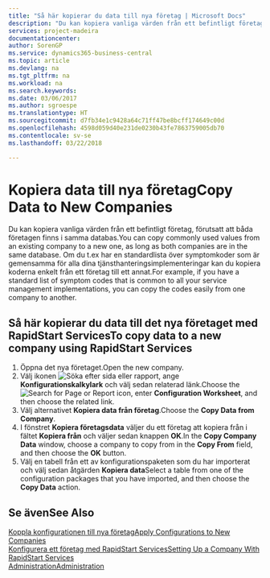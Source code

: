```yaml
---
title: "Så här kopierar du data till nya företag | Microsoft Docs"
description: "Du kan kopiera vanliga värden från ett befintligt företag, förutsatt att båda företagen finns i samma databas. Om du t.ex har en standardlista över symptomkoder som är gemensamma för alla dina tjänsthanteringsimplementeringar kan du kopiera koderna enkelt från ett företag till ett annat."
services: project-madeira
documentationcenter: 
author: SorenGP
ms.service: dynamics365-business-central
ms.topic: article
ms.devlang: na
ms.tgt_pltfrm: na
ms.workload: na
ms.search.keywords: 
ms.date: 03/06/2017
ms.author: sgroespe
ms.translationtype: HT
ms.sourcegitcommit: d7fb34e1c9428a64c71ff47be8bcff174649c00d
ms.openlocfilehash: 4598d059d40e231de0230b43fe7863759005db70
ms.contentlocale: sv-se
ms.lasthandoff: 03/22/2018

---
```

# <a name="copy-data-to-new-companies"></a><span data-ttu-id="dcc3c-104">Kopiera data till nya företag</span><span class="sxs-lookup"><span data-stu-id="dcc3c-104">Copy Data to New Companies</span></span>
<span data-ttu-id="dcc3c-105">Du kan kopiera vanliga värden från ett befintligt företag, förutsatt att båda företagen finns i samma databas.</span><span class="sxs-lookup"><span data-stu-id="dcc3c-105">You can copy commonly used values from an existing company to a new one, as long as both companies are in the same database.</span></span> <span data-ttu-id="dcc3c-106">Om du t.ex har en standardlista över symptomkoder som är gemensamma för alla dina tjänsthanteringsimplementeringar kan du kopiera koderna enkelt från ett företag till ett annat.</span><span class="sxs-lookup"><span data-stu-id="dcc3c-106">For example, if you have a standard list of symptom codes that is common to all your service management implementations, you can copy the codes easily from one company to another.</span></span>  

## <a name="to-copy-data-to-a-new-company-using-rapidstart-services"></a><span data-ttu-id="dcc3c-107">Så här kopierar du data till det nya företaget med RapidStart Services</span><span class="sxs-lookup"><span data-stu-id="dcc3c-107">To copy data to a new company using RapidStart Services</span></span>  
1. <span data-ttu-id="dcc3c-108">Öppna det nya företaget.</span><span class="sxs-lookup"><span data-stu-id="dcc3c-108">Open the new company.</span></span>  
2. <span data-ttu-id="dcc3c-109">Välj ikonen ![Söka efter sida eller rapport](media/ui-search/search_small.png "Ikonen Söka efter sida eller rapport"), ange **Konfigurationskalkylark** och välj sedan relaterad länk.</span><span class="sxs-lookup"><span data-stu-id="dcc3c-109">Choose the ![Search for Page or Report](media/ui-search/search_small.png "Search for Page or Report icon") icon, enter **Configuration Worksheet**, and then choose the related link.</span></span>  
3. <span data-ttu-id="dcc3c-110">Välj alternativet **Kopiera data från företag**.</span><span class="sxs-lookup"><span data-stu-id="dcc3c-110">Choose the **Copy Data from Company**.</span></span>  
4. <span data-ttu-id="dcc3c-111">I fönstret **Kopiera företagsdata** väljer du ett företag att kopiera från i fältet **Kopiera från** och väljer sedan knappen **OK**.</span><span class="sxs-lookup"><span data-stu-id="dcc3c-111">In the **Copy Company Data** window, choose a company to copy from in the **Copy From** field, and then choose the **OK** button.</span></span>  
5. <span data-ttu-id="dcc3c-112">Välj en tabell från ett av konfigurationspaketen som du har importerat och välj sedan åtgärden **Kopiera data**</span><span class="sxs-lookup"><span data-stu-id="dcc3c-112">Select a table from one of the configuration packages that you have imported, and then choose the **Copy Data** action.</span></span>

## <a name="see-also"></a><span data-ttu-id="dcc3c-113">Se även</span><span class="sxs-lookup"><span data-stu-id="dcc3c-113">See Also</span></span>
[<span data-ttu-id="dcc3c-114">Koppla konfigurationen till nya företag</span><span class="sxs-lookup"><span data-stu-id="dcc3c-114">Apply Configurations to New Companies</span></span>](admin-apply-configuration-to-new-companies.md)  
[<span data-ttu-id="dcc3c-115">Konfigurera ett företag med RapidStart Services</span><span class="sxs-lookup"><span data-stu-id="dcc3c-115">Setting Up a Company With RapidStart Services</span></span>](admin-set-up-a-company-with-rapidstart.md)  
[<span data-ttu-id="dcc3c-116">Administration</span><span class="sxs-lookup"><span data-stu-id="dcc3c-116">Administration</span></span>](admin-setup-and-administration.md)

